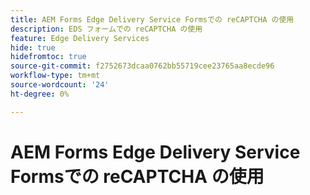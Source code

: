 ```yaml
---
title: AEM Forms Edge Delivery Service Formsでの reCAPTCHA の使用
description: EDS フォームでの reCAPTCHA の使用
feature: Edge Delivery Services
hide: true
hidefromtoc: true
source-git-commit: f2752673dcaa0762bb55719cee23765aa8ecde96
workflow-type: tm+mt
source-wordcount: '24'
ht-degree: 0%

---
```



# AEM Forms Edge Delivery Service Formsでの reCAPTCHA の使用

